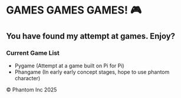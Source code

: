 # GAMES GAMES GAMES! :video_game:
## You have found my attempt at games. Enjoy?

### Current Game List
- Pygame (Attempt at a game built on Pi for Pi)
- Phangame (In early early concept stages, hope to use phantom character)

&copy; Phantom Inc 2025